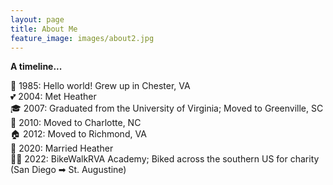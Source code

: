 ```yaml
---
layout: page
title: About Me
feature_image: images/about2.jpg
---
```


**A timeline...** 

👶 1985: Hello world! Grew up in Chester, VA \
💕 2004: Met Heather \
🎓 2007: Graduated from the University of Virginia; Moved to Greenville, SC \
🚐 2010: Moved to Charlotte, NC \
🏠 2012: Moved to Richmond, VA \
💍 2020: Married Heather \
🚴‍♂️ 2022: BikeWalkRVA Academy; Biked across the southern US for charity (San Diego ➡ St. Augustine)
